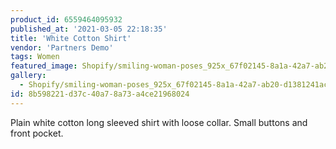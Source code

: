 ```yaml
---
product_id: 6559464095932
published_at: '2021-03-05 22:18:35'
title: 'White Cotton Shirt'
vendor: 'Partners Demo'
tags: Women
featured_image: Shopify/smiling-woman-poses_925x_67f02145-8a1a-42a7-ab20-d1381241aca9.jpg
gallery:
  - Shopify/smiling-woman-poses_925x_67f02145-8a1a-42a7-ab20-d1381241aca9.jpg
id: 8b598221-d37c-40a7-8a73-a4ce21968024
---
```

<p>Plain white cotton long sleeved shirt with loose collar. Small buttons and front pocket.</p>